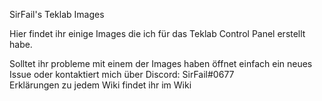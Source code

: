 SirFail's Teklab Images

Hier findet ihr einige Images die ich für das Teklab Control Panel erstellt habe.

Solltet ihr probleme mit einem der Images haben öffnet einfach ein neues Issue oder kontaktiert mich über Discord: SirFail#0677<br>
Erklärungen zu jedem Wiki findet ihr im Wiki
